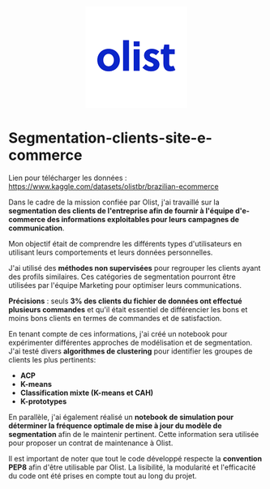 <center>
    <img src="Logo-Olist.png" alt="logo">
</center>

# Segmentation-clients-site-e-commerce

Lien pour télécharger les données : https://www.kaggle.com/datasets/olistbr/brazilian-ecommerce

Dans le cadre de la mission confiée par Olist, j'ai travaillé sur la **segmentation des clients de l'entreprise afin de fournir à l'équipe d'e-commerce des informations exploitables pour leurs campagnes de communication**. 

Mon objectif était de comprendre les différents types d'utilisateurs en utilisant leurs comportements et leurs données personnelles.

J'ai utilisé des **méthodes non supervisées** pour regrouper les clients ayant des profils similaires. Ces catégories de segmentation pourront être utilisées par l'équipe Marketing pour optimiser leurs communications.

**Précisions** : seuls **3% des clients du fichier de données ont effectué plusieurs commandes** et qu'il était essentiel de différencier les bons et moins bons clients en termes de commandes et de satisfaction.

En tenant compte de ces informations, j'ai créé un notebook pour expérimenter différentes approches de modélisation et de segmentation. J'ai testé divers **algorithmes de clustering** pour identifier les groupes de clients les plus pertinents:
* **ACP**
* **K-means**
* **Classification mixte (K-means et CAH)**
* **K-prototypes**

En parallèle, j'ai également réalisé un **notebook de simulation pour déterminer la fréquence optimale de mise à jour du modèle de segmentation** afin de le maintenir pertinent. Cette information sera utilisée pour proposer un contrat de maintenance à Olist.

Il est important de noter que tout le code développé respecte la **convention PEP8** afin d'être utilisable par Olist. La lisibilité, la modularité et l'efficacité du code ont été prises en compte tout au long du projet.
